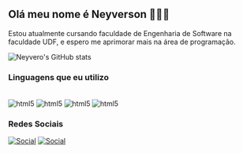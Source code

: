 ## Olá meu nome é Neyverson 🙋🏼‍♂️

Estou atualmente cursando faculdade de Engenharia de Software na faculdade UDF, e espero me aprimorar mais na área de programação.


![Neyvero's GitHub stats](https://github-readme-stats.vercel.app/api?username=Neyvero&show_icons=true&theme=dracula)

### Linguagens que eu utilizo

<div style="display: inline_block"><br/>
<img align="center" alt="html5" src ="https://img.shields.io/badge/Python-3776AB?style=for-the-badge&logo=python&logoColor=white" />
<img align="center" alt="html5" src ="https://img.shields.io/badge/JavaScript-323330?style=for-the-badge&logo=javascript&logoColor=F7DF1E" />
<img align="center" alt="html5" src ="https://img.shields.io/badge/HTML5-E34F26?style=for-the-badge&logo=html5&logoColor=white" />
<img align="center" alt="html5" src ="https://img.shields.io/badge/CSS3-1572B6?style=for-the-badge&logo=css3&logoColor=white" />

</div>

### Redes Sociais

[![Social](https://img.shields.io/badge/Instagram-E4405F?style=for-the-badge&logo=instagram&logoColor=white)](https://www.instagram.com/neyversonjunio/)
[![Social](	https://img.shields.io/badge/LinkedIn-0077B5?style=for-the-badge&logo=linkedin&logoColor=white)](https://www.linkedin.com/in/neyverson-júnio-de-albuquerque-santos-60452831b/)
